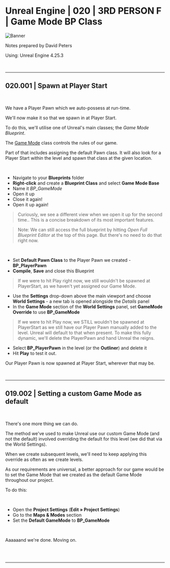 # Unreal Engine | 020 | 3RD PERSON F | Game Mode BP Class

![Banner](https://user-images.githubusercontent.com/36719180/93958681-1a422980-fdab-11ea-8c2b-e665e08294da.png)


Notes prepared by David Peters

Using: Unreal Engine 4.25.3 

<br>

---

## 020.001 | Spawn at Player Start

<br>

We have a Player Pawn which we auto-possess at run-time.

We'll now make it so that we spawn in at Player Start.

To do this, we'll utilise one of Unreal's main classes; the *Game Mode Blueprint*.

The [Game Mode](https://docs.unrealengine.com/en-US/Gameplay/Framework/GameMode/index.html) class controls the rules of our game.

Part of that includes assigning the default Pawn class. It will also look for a Player Start within the level and spawn that class at the given location.

<br>

- Navigate to your **Blueprints** folder
- **Right-click** and create a **Blueprint Class** and select **Game Mode Base**
- Name it *BP_GameMode*
- Open it up
- Close it again!
- Open it up again!

> Curiously, we see a different view when we open it up for the second time.. This is a concise breakdown of its most important features.

> Note: We can still access the full blueprint by hitting *Open Full Blueprint Editor* at the top of this page. But there's no need to do that right now.

<br>

- Set  **Default Pawn Class** to the Player Pawn we created - **BP_PlayerPawn**
- **Compile**, **Save** and close this Blueprint

> If we were to hit Play right now, we still wouldn't be spawned at PlayerStart, as we haven't yet assigned our Game Mode.

- Use the **Settings** drop-down above the main viewport and choose **World Settings** - a new tab is opened alongside the *Details* panel
- In the **Game Mode** section of the **World Settings** panel, set **GameMode Override** to use **BP_GameMode**

> If we were to hit Play now, we STILL wouldn't be spawned at PlayerStart as we still have our Player Pawn manually added to the level. Unreal will default to that when present. To make this fully dynamic, we'll delete the PlayerPawn and hand Unreal the reigns.

- Select **BP_PlayerPawn** in the level (or the **Outliner**) and delete it
- Hit **Play** to test it out.

Our Player Pawn is now spawned at Player Start, wherever that may be. 

<br>

---

## 019.002 | Setting a custom Game Mode as default

<br>

There's one more thing we can do.

The method we've used to make Unreal use our custom Game Mode (and not the default) involved overriding the default for this level (we did that via the World Settings).

When we create subsequent levels, we'll need to keep applying this override as often as we create levels.

As our requirements are universal, a better approach for our game would be to set the Game Mode that we created as the default Game Mode throughout our project.

To do this:

<br>

- Open the **Project Settings** (**Edit » Project Settings**)
- Go to the **Maps & Modes** section
- Set the **Default GameMode** to **BP_GameMode**

<br>

Aaaaaand we're done. Moving on.

<br><br>

---





